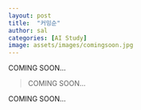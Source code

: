 ```yaml
---
layout: post
title:  "커밍순"
author: sal
categories: [AI Study]
image: assets/images/comingsoon.jpg
---
```

COMING SOON...

> COMING SOON...

COMING SOON...

